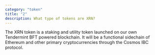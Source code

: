 ```yaml
---
category: "token"
title: "2"
description: What type of tokens are XRN?
---
```

The XRN token is a staking and utility token launched on our own Tendermint BFT powered blockchain. It will be a functional sidechain of Ethereum and other primary cryptocurrencies through the Cosmos IBC protocol.